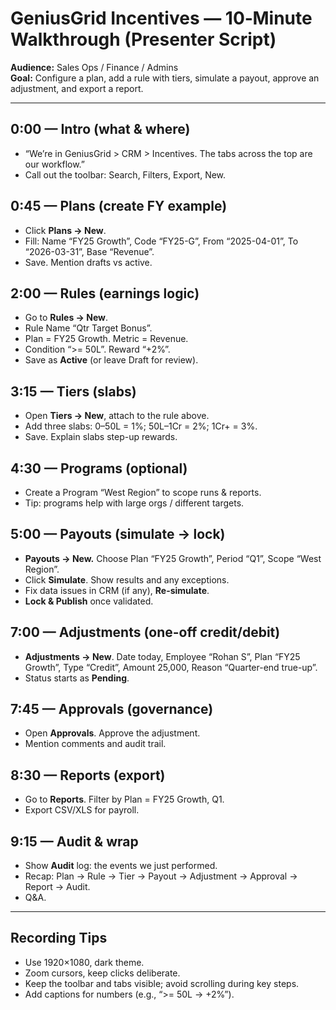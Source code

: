
# GeniusGrid Incentives — 10‑Minute Walkthrough (Presenter Script)

**Audience:** Sales Ops / Finance / Admins  
**Goal:** Configure a plan, add a rule with tiers, simulate a payout, approve an adjustment, and export a report.

---

## 0:00 — Intro (what & where)
- “We’re in GeniusGrid > CRM > Incentives. The tabs across the top are our workflow.”
- Call out the toolbar: Search, Filters, Export, New.

## 0:45 — Plans (create FY example)
- Click **Plans → New**.
- Fill: Name “FY25 Growth”, Code “FY25-G”, From “2025-04-01”, To “2026-03-31”, Base “Revenue”.
- Save. Mention drafts vs active.

## 2:00 — Rules (earnings logic)
- Go to **Rules → New**.
- Rule Name “Qtr Target Bonus”.
- Plan = FY25 Growth. Metric = Revenue.
- Condition “>= 50L”. Reward “+2%”.
- Save as **Active** (or leave Draft for review).

## 3:15 — Tiers (slabs)
- Open **Tiers → New**, attach to the rule above.
- Add three slabs: 0–50L = 1%; 50L–1Cr = 2%; 1Cr+ = 3%.
- Save. Explain slabs step-up rewards.

## 4:30 — Programs (optional)
- Create a Program “West Region” to scope runs & reports.
- Tip: programs help with large orgs / different targets.

## 5:00 — Payouts (simulate → lock)
- **Payouts → New.** Choose Plan “FY25 Growth”, Period “Q1”, Scope “West Region”.
- Click **Simulate**. Show results and any exceptions.
- Fix data issues in CRM (if any), **Re-simulate**.
- **Lock & Publish** once validated.

## 7:00 — Adjustments (one-off credit/debit)
- **Adjustments → New**. Date today, Employee “Rohan S”, Plan “FY25 Growth”,
  Type “Credit”, Amount 25,000, Reason “Quarter-end true-up”.
- Status starts as **Pending**.

## 7:45 — Approvals (governance)
- Open **Approvals**. Approve the adjustment.
- Mention comments and audit trail.

## 8:30 — Reports (export)
- Go to **Reports**. Filter by Plan = FY25 Growth, Q1.
- Export CSV/XLS for payroll.

## 9:15 — Audit & wrap
- Show **Audit** log: the events we just performed.
- Recap: Plan → Rule → Tier → Payout → Adjustment → Approval → Report → Audit.
- Q&A.

---

## Recording Tips
- Use 1920×1080, dark theme.
- Zoom cursors, keep clicks deliberate.
- Keep the toolbar and tabs visible; avoid scrolling during key steps.
- Add captions for numbers (e.g., “>= 50L → +2%”).
